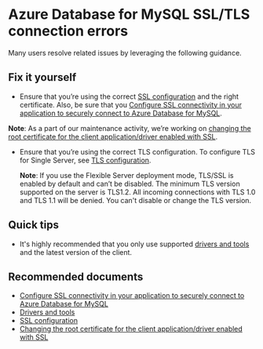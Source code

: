 <properties
  pagetitle="Azure Database for MySQL SSL/TLS connection errors"
  description="Azure Database for MySQL SSL/TLS connection errors"
  service="microsoft.dbformysql"
  resource="servers"
  ms.author="bahusse, jtoland"
  selfhelptype="Generic"
  supporttopicids="32788635"
  resourcetags="servers,databases"
  productpesids="17343"
  cloudenvironments="public,fairfax,usnat,ussec"
  articleid="26f8080a-600e-4d7f-84c1-addb307cbe61"
  ownershipid="AzureData_AzureDatabaseforMySQL" />

# Azure Database for MySQL SSL/TLS connection errors

Many users resolve related issues by leveraging the following guidance.

## Fix it yourself

* Ensure that you’re using the correct [SSL configuration](https://docs.microsoft.com/azure/mysql/concepts-ssl-connection-security) and the right certificate. Also, be sure that you [Configure SSL connectivity in your application to securely connect to Azure Database for MySQL](https://docs.microsoft.com/azure/mysql/howto-configure-ssl).

**Note**: As a part of our maintenance activity, we’re working on [changing the root certificate for the client application/driver enabled with SSL](https://docs.microsoft.com/azure/mysql/concepts-certificate-rotation).

* Ensure that you’re using the correct TLS configuration. To configure TLS for Single Server, see [TLS configuration](https://docs.microsoft.com/azure/mysql/howto-tls-configurations).

  **Note**: If you use the Flexible Server deployment mode, TLS/SSL is enabled by default and can’t be disabled. The minimum TLS version supported on the server is TLS1.2. All incoming connections with TLS 1.0 and TLS 1.1 will be denied. You can't disable or change the TLS version.

## Quick tips

* It's highly recommended that you only use supported [drivers and tools](https://docs.microsoft.com/azure/mysql/concepts-compatibility) and the latest version of the client.

## **Recommended documents**

* [Configure SSL connectivity in your application to securely connect to Azure Database for MySQL](https://docs.microsoft.com/azure/mysql/howto-configure-ssl)
* [Drivers and tools](https://docs.microsoft.com/azure/mysql/concepts-compatibility)
* [SSL configuration](https://docs.microsoft.com/azure/mysql/concepts-ssl-connection-security)
* [Changing the root certificate for the client application/driver enabled with SSL](https://docs.microsoft.com/azure/mysql/concepts-certificate-rotation)
